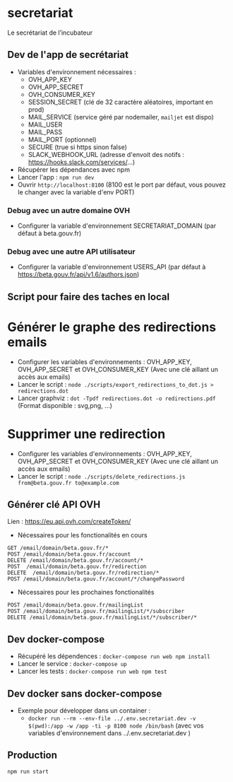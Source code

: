 # secretariat
Le secrétariat de l’incubateur

## Dev de l'app de secrétariat

- Variables d'environnement nécessaires :
   - OVH_APP_KEY
   - OVH_APP_SECRET
   - OVH_CONSUMER_KEY
   - SESSION_SECRET (clé de 32 caractère aléatoires, important en prod)
   - MAIL_SERVICE (service géré par nodemailer, `mailjet` est dispo)
   - MAIL_USER
   - MAIL_PASS
   - MAIL_PORT (optionnel)
   - SECURE (true si https sinon false)
   - SLACK_WEBHOOK_URL (adresse d'envoit des notifs : https://hooks.slack.com/services/...)
- Récupérer les dépendances avec npm
- Lancer l'app : `npm run dev`
- Ouvrir `http://localhost:8100` (8100 est le port par défaut, vous pouvez le changer avec la variable d'env PORT)

### Debug avec un autre domaine OVH
- Configurer la variable d'environnement SECRETARIAT_DOMAIN (par défaut à beta.gouv.fr)

### Debug avec une autre API utilisateur
- Configurer la variable d'environnement USERS_API (par défaut à https://beta.gouv.fr/api/v1.6/authors.json)

## Script pour faire des taches en local

# Générer le graphe des redirections emails

- Configurer les variables d'environnements : OVH_APP_KEY, OVH_APP_SECRET et OVH_CONSUMER_KEY (Avec une clé aillant un accès aux emails)
- Lancer le script : `node ./scripts/export_redirections_to_dot.js > redirections.dot`
- Lancer graphviz : `dot -Tpdf redirections.dot -o redirections.pdf` (Format disponible : svg,png, ...)

# Supprimer une redirection
- Configurer les variables d'environnements : OVH_APP_KEY, OVH_APP_SECRET et OVH_CONSUMER_KEY (Avec une clé aillant un accès aux emails)
- Lancer le script : `node ./scripts/delete_redirections.js from@beta.gouv.fr to@example.com`

## Générer clé API OVH

Lien : https://eu.api.ovh.com/createToken/

- Nécessaires pour les fonctionalités en cours
```
GET /email/domain/beta.gouv.fr/*
POST /email/domain/beta.gouv.fr/account
DELETE /email/domain/beta.gouv.fr/account/*
POST  /email/domain/beta.gouv.fr/redirection
DELETE  /email/domain/beta.gouv.fr/redirection/*
POST /email/domain/beta.gouv.fr/account/*/changePassword
```

- Nécessaires pour les prochaines fonctionalités
```
POST /email/domain/beta.gouv.fr/mailingList
POST /email/domain/beta.gouv.fr/mailingList/*/subscriber
DELETE /email/domain/beta.gouv.fr/mailingList/*/subscriber/*
```

## Dev docker-compose

- Récupéré les dépendences : `docker-compose run web npm install`
- Lancer le service : `docker-compose up`
- Lancer les tests : `docker-compose run web npm test`

## Dev docker sans docker-compose
- Exemple pour développer dans un container :
	- `docker run --rm --env-file ../.env.secretariat.dev -v $(pwd):/app -w /app -ti -p 8100 node /bin/bash` (avec vos variables d'environnement dans ../.env.secretariat.dev )


## Production

`npm run start`
